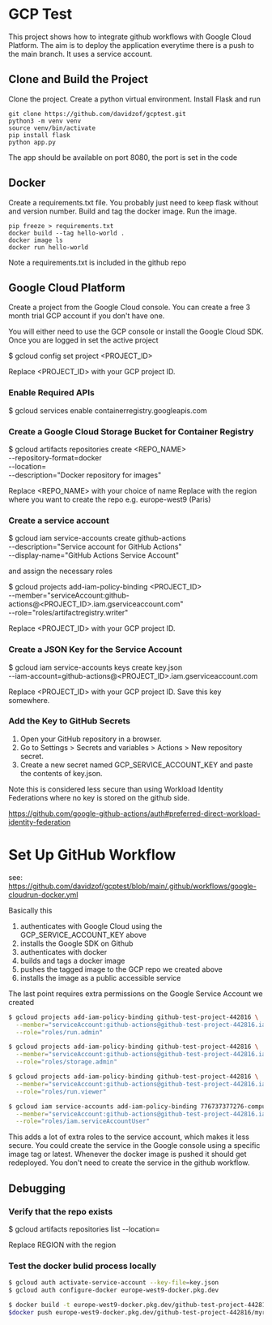 # GCP Test

This project shows how to integrate github workflows with Google Cloud Platform. The aim is to deploy the application everytime there is a push to the main branch. It uses a service account.

## Clone and Build the Project
Clone the project. Create a python virtual environment. Install Flask and run
```
git clone https://github.com/davidzof/gcptest.git
python3 -m venv venv
source venv/bin/activate
pip install flask
python app.py
```
The app should be available on port 8080, the port is set in the code

## Docker
Create a requirements.txt file. You probably just need to keep flask without and version number. Build and tag the docker image. Run the image.

```
pip freeze > requirements.txt 
docker build --tag hello-world .
docker image ls
docker run hello-world
```

Note a requirements.txt is included in the github repo

## Google Cloud Platform

Create a project from the Google Cloud console. You can create a free 3 month trial GCP account if you don't have one.

You will either need to use the GCP console or install the Google Cloud SDK. Once you are logged in set the active project

$ gcloud config set project <PROJECT_ID> 

Replace <PROJECT_ID> with your GCP project ID.

### Enable Required APIs

$ gcloud services enable containerregistry.googleapis.com

### Create a Google Cloud Storage Bucket for Container Registry

$ gcloud artifacts repositories create <REPO_NAME> \
  --repository-format=docker \
  --location=<REGION> \
  --description="Docker repository for images"

Replace <REPO_NAME> with your choice of name
Replace <REGION> with the region where you want to create the repo e.g. europe-west9 (Paris)

### Create a service account

$ gcloud iam service-accounts create github-actions \
  --description="Service account for GitHub Actions" \
  --display-name="GitHub Actions Service Account"

and assign the necessary roles

$ gcloud projects add-iam-policy-binding <PROJECT_ID> \
  --member="serviceAccount:github-actions@<PROJECT_ID>.iam.gserviceaccount.com" \
  --role="roles/artifactregistry.writer"

Replace <PROJECT_ID> with your GCP project ID.

### Create a JSON Key for the Service Account
  
$ gcloud iam service-accounts keys create key.json \
  --iam-account=github-actions@<PROJECT_ID>.iam.gserviceaccount.com

Replace <PROJECT_ID> with your GCP project ID. Save this key somewhere.

### Add the Key to GitHub Secrets

1. Open your GitHub repository in a browser.
2. Go to Settings > Secrets and variables > Actions > New repository secret.
3. Create a new secret named GCP_SERVICE_ACCOUNT_KEY and paste the contents of key.json.

Note this is considered less secure than using Workload Identity Federations where no key is stored on the github side.

https://github.com/google-github-actions/auth#preferred-direct-workload-identity-federation

# Set Up GitHub Workflow

see: https://github.com/davidzof/gcptest/blob/main/.github/workflows/google-cloudrun-docker.yml

Basically this

1. authenticates with Google Cloud using the GCP_SERVICE_ACCOUNT_KEY above
2. installs the Google SDK on Github
3. authenticates with docker
4. builds and tags a docker image
5. pushes the tagged image to the GCP repo we created above
6. installs the image as a public accessible service

The last point requires extra permissions on the Google Service Account we created

```bash
$ gcloud projects add-iam-policy-binding github-test-project-442816 \
  --member="serviceAccount:github-actions@github-test-project-442816.iam.gserviceaccount.com" \
  --role="roles/run.admin"

$ gcloud projects add-iam-policy-binding github-test-project-442816 \
  --member="serviceAccount:github-actions@github-test-project-442816.iam.gserviceaccount.com" \
  --role="roles/storage.admin"

$ gcloud projects add-iam-policy-binding github-test-project-442816 \
  --member="serviceAccount:github-actions@github-test-project-442816.iam.gserviceaccount.com" \
  --role="roles/run.viewer"

$ gcloud iam service-accounts add-iam-policy-binding 776737377276-compute@developer.gserviceaccount.com \
  --member="serviceAccount:github-actions@github-test-project-442816.iam.gserviceaccount.com" \
  --role="roles/iam.serviceAccountUser"
```

This adds a lot of extra roles to the service account, which makes it less secure. You could create the service in the Google console using a specific image tag <VERSION> or latest. Whenever the docker image is pushed it should get redeployed. You don't need to create the service in the github workflow.

## Debugging

### Verify that the repo exists

$ gcloud artifacts repositories list --location=<REGION>

Replace REGION with the region

### Test the docker bulid process locally

```bash
$ gcloud auth activate-service-account --key-file=key.json
$ gcloud auth configure-docker europe-west9-docker.pkg.dev

$ docker build -t europe-west9-docker.pkg.dev/github-test-project-442816/myrepo/my-app:latest .
$docker push europe-west9-docker.pkg.dev/github-test-project-442816/myrepo/my-app:latest
```


